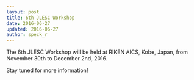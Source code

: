 ```yaml
---
layout: post
title: 6th JLESC Workshop
date: 2016-06-27
updated: 2016-06-27
author: speck_r
---
```

The 6th JLESC Workshop will be held at RIKEN AICS, Kobe, Japan, from November 30th to December 2nd, 2016.

<!--more-->

Stay tuned for more information!

<!-- Click [here](/events/5th-jlesc-workshop) for more information! -->
